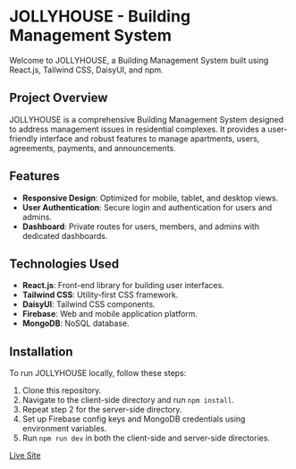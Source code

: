 # JOLLYHOUSE - Building Management System

Welcome to JOLLYHOUSE, a Building Management System built using React.js, Tailwind CSS, DaisyUI, and npm.

## Project Overview
JOLLYHOUSE is a comprehensive Building Management System designed to address management issues in residential complexes. It provides a user-friendly interface and robust features to manage apartments, users, agreements, payments, and announcements.

## Features
- **Responsive Design**: Optimized for mobile, tablet, and desktop views.
- **User Authentication**: Secure login and authentication for users and admins.
- **Dashboard**: Private routes for users, members, and admins with dedicated dashboards.

## Technologies Used
- **React.js**: Front-end library for building user interfaces.
- **Tailwind CSS**: Utility-first CSS framework.
- **DaisyUI**: Tailwind CSS components.
- **Firebase**: Web and mobile application platform.
- **MongoDB**: NoSQL database.

## Installation
To run JOLLYHOUSE locally, follow these steps:
1. Clone this repository.
2. Navigate to the client-side directory and run `npm install`.
3. Repeat step 2 for the server-side directory.
4. Set up Firebase config keys and MongoDB credentials using environment variables.
5. Run `npm run dev` in both the client-side and server-side directories.

[Live Site](https://assignment12jollyhome.netlify.app)
